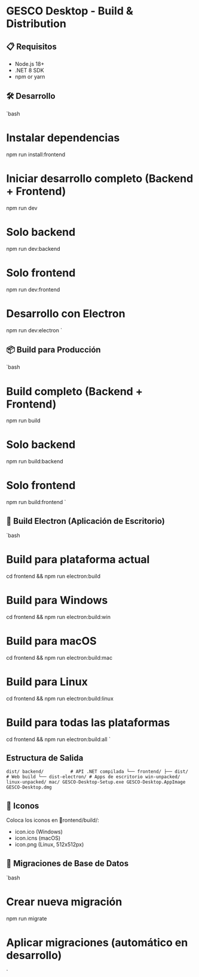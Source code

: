 ﻿#  GESCO Desktop - Build & Distribution

## 📋 Requisitos

- Node.js 18+
- .NET 8 SDK
- npm or yarn

## 🛠️ Desarrollo

`bash
# Instalar dependencias
npm run install:frontend

# Iniciar desarrollo completo (Backend + Frontend)
npm run dev

# Solo backend
npm run dev:backend

# Solo frontend  
npm run dev:frontend

# Desarrollo con Electron
npm run dev:electron
`

## 📦 Build para Producción

`bash
# Build completo (Backend + Frontend)
npm run build

# Solo backend
npm run build:backend

# Solo frontend
npm run build:frontend
`

## 📱 Build Electron (Aplicación de Escritorio)

`bash
# Build para plataforma actual
cd frontend && npm run electron:build

# Build para Windows
cd frontend && npm run electron:build:win

# Build para macOS
cd frontend && npm run electron:build:mac

# Build para Linux  
cd frontend && npm run electron:build:linux

# Build para todas las plataformas
cd frontend && npm run electron:build:all
`

##  Estructura de Salida

`
dist/
 backend/          # API .NET compilada
└── frontend/
    ├── dist/         # Web build
    └── dist-electron/ # Apps de escritorio
         win-unpacked/
         linux-unpacked/
         mac/
         GESCO-Desktop-Setup.exe
         GESCO-Desktop.AppImage
         GESCO-Desktop.dmg
`

## 🎨 Iconos

Coloca los iconos en rontend/build/:
- icon.ico (Windows)
- icon.icns (macOS)  
- icon.png (Linux, 512x512px)

## 🔄 Migraciones de Base de Datos

`bash
# Crear nueva migración
npm run migrate

# Aplicar migraciones (automático en desarrollo)
`
